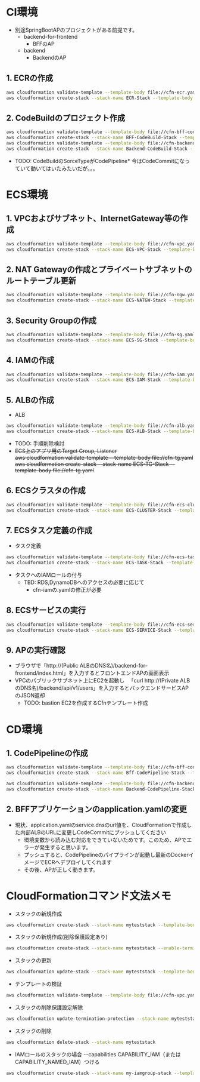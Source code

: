 # CI環境
* 別途SpringBootAPのプロジェクトがある前提です。
  * backend-for-frontend
    * BFFのAP
  * backend
    * BackendのAP

## 1. ECRの作成
```sh
aws cloudformation validate-template --template-body file://cfn-ecr.yaml
aws cloudformation create-stack --stack-name ECR-Stack --template-body file://cfn-ecr.yaml
```

## 2. CodeBuildのプロジェクト作成
```sh
aws cloudformation validate-template --template-body file://cfn-bff-codebuild.yaml
aws cloudformation create-stack --stack-name BFF-CodeBuild-Stack --template-body file://cfn-bff-codebuild.yaml --capabilities CAPABILITY_IAM
aws cloudformation validate-template --template-body file://cfn-backend-codebuild.yaml
aws cloudformation create-stack --stack-name Backend-CodeBuild-Stack --template-body file://cfn-backend-codebuild.yaml --capabilities CAPABILITY_IAM
```
* TODO: CodeBuildのSorceTypeがCodePipeline* 今はCodeCommitになっていて動いてはいたみたいだが。。。

# ECS環境
## 1. VPCおよびサブネット、InternetGateway等の作成
```sh
aws cloudformation validate-template --template-body file://cfn-vpc.yaml
aws cloudformation create-stack --stack-name ECS-VPC-Stack --template-body file://cfn-vpc.yaml
```
## 2. NAT Gatewayの作成とプライベートサブネットのルートテーブル更新
```sh
aws cloudformation validate-template --template-body file://cfn-ngw.yaml
aws cloudformation create-stack --stack-name ECS-NATGW-Stack --template-body file://cfn-ngw.yaml
```

## 3. Security Groupの作成
```sh
aws cloudformation validate-template --template-body file://cfn-sg.yaml
aws cloudformation create-stack --stack-name ECS-SG-Stack --template-body file://cfn-sg.yaml
```
## 4. IAMの作成
```sh
aws cloudformation validate-template --template-body file://cfn-iam.yaml
aws cloudformation create-stack --stack-name ECS-IAM-Stack --template-body file://cfn-iam.yaml --capabilities CAPABILITY_IAM
```
## 5. ALBの作成
* ALB
```sh
aws cloudformation validate-template --template-body file://cfn-alb.yaml
aws cloudformation create-stack --stack-name ECS-ALB-Stack --template-body file://cfn-alb.yaml
```
* TODO: 手順削除検討
* ~~ECS上のアプリ用のTarget Group, Listener~~  
~~aws cloudformation validate-template --template-body file://cfn-tg.yaml~~
~~aws cloudformation create-stack --stack-name ECS-TG-Stack --template-body file://cfn-tg.yaml~~


## 6. ECSクラスタの作成
```sh
aws cloudformation validate-template --template-body file://cfn-ecs-cluster.yaml
aws cloudformation create-stack --stack-name ECS-CLUSTER-Stack --template-body file://cfn-ecs-cluster.yaml
```

## 7. ECSタスク定義の作成
* タスク定義
```sh
aws cloudformation validate-template --template-body file://cfn-ecs-task.yaml
aws cloudformation create-stack --stack-name ECS-TASK-Stack --template-body file://cfn-ecs-task.yaml
```

* タスクへのIAMロールの付与
  * TBD: RDS,DynamoDBへのアクセスの必要に応じて
    * cfn-iamの.yamlの修正が必要

## 8. ECSサービスの実行
```sh
aws cloudformation validate-template --template-body file://cfn-ecs-service.yaml
aws cloudformation create-stack --stack-name ECS-SERVICE-Stack --template-body file://cfn-ecs-service.yaml
```

## 9. APの実行確認
* ブラウザで「http://(Public ALBのDNS名)/backend-for-frontend/index.html」を入力するとフロントエンドAPの画面表示
* VPCのパブリックサブネット上にEC2を起動し
　「curl http://(Private ALBのDNS名)/backend/api/v1/users」を入力するとバックエンドサービスAPのJSON返却
  * TODO: bastion EC2を作成するCfnテンプレート作成

# CD環境
## 1. CodePipelineの作成
```sh
aws cloudformation validate-template --template-body file://cfn-bff-codepipeline.yaml
aws cloudformation create-stack --stack-name Bff-CodePipeline-Stack --template-body file://cfn-bff-codepipeline.yaml --capabilities CAPABILITY_IAM

aws cloudformation validate-template --template-body file://cfn-backend-codepipeline.yaml
aws cloudformation create-stack --stack-name Backend-CodePipeline-Stack --template-body file://cfn-backend-codepipeline.yaml --capabilities CAPABILITY_IAM
```

## 2. BFFアプリケーションのapplication.yamlの変更
* 現状、application.yamlのservice.dnsのurl値を、CloudFormationで作成した内部ALBのURLに変更しCodeCommitにプッシュしてください
  * 環境変数から読み込む対応をできていないためです。このため、APでエラーが発生すると思います。
  * プッシュすると、CodePipelineのパイプラインが起動し最新のDockerイメージでECRへデプロイしてくれます
  * その後、APが正しく動きます。

# CloudFormationコマンド文法メモ
* スタックの新規作成
```sh
aws cloudformation create-stack --stack-name myteststack --template-body file://cfn-ec2.yaml
```
* スタックの新規作成(削除保護設定あり)
```sh
aws cloudformation create-stack --stack-name myteststack --enable-termination-protection --template-body file://cfn-ec2.yaml
```
* スタックの更新
```sh
aws cloudformation update-stack --stack-name myteststack --template-body file://cfn-vpc.yaml
```
* テンプレートの検証
```sh
aws cloudformation validate-template --template-body file://cfn-vpc.yaml
```
* スタックの削除保護設定解除
```sh
aws cloudformation update-termination-protection --stack-name myteststack --no-enable-termination-protection
```
* スタックの削除
```sh
aws cloudformation delete-stack --stack-name myteststack
```
* IAMロールのスタックの場合 --capabilities CAPABILITY_IAM（またはCAPABILITY_NAMED_IAM）つける
```sh
aws cloudformation create-stack --stack-name my-iamgroup-stack --template-body file://cfn-iamgroup.yaml --capabilities CAPABILITY_IAM
```

